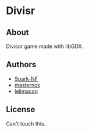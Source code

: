 # Divisr

## About
Divisor game made with libGDX.

## Authors
* [Spark-NF](https://github.com/Spark-NF)
* [masternox](https://github.com/masternox)
* [lelimacon](https://github.com/lelimacon)

## License
Can't touch this.